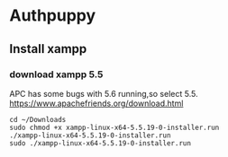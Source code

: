 # Authpuppy
## Install xampp
### download xampp 5.5
APC has some bugs with 5.6 running,so select 5.5.
    https://www.apachefriends.org/download.html

    cd ~/Downloads
    sudo chmod +x xampp-linux-x64-5.5.19-0-installer.run 
    ./xampp-linux-x64-5.5.19-0-installer.run 
    sudo ./xampp-linux-x64-5.5.19-0-installer.run
